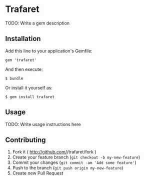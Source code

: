 # Trafaret

TODO: Write a gem description

## Installation

Add this line to your application's Gemfile:

    gem 'trafaret'

And then execute:

    $ bundle

Or install it yourself as:

    $ gem install trafaret

## Usage

TODO: Write usage instructions here

## Contributing

1. Fork it ( http://github.com/<my-github-username>/trafaret/fork )
2. Create your feature branch (`git checkout -b my-new-feature`)
3. Commit your changes (`git commit -am 'Add some feature'`)
4. Push to the branch (`git push origin my-new-feature`)
5. Create new Pull Request
